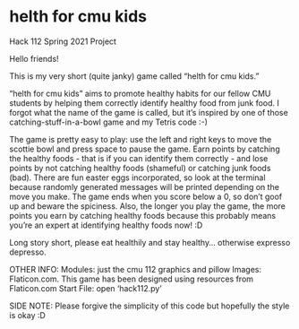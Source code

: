 # helth for cmu kids
Hack 112 Spring 2021 Project

Hello friends!

This is my very short (quite janky) game called “helth for cmu kids.”

“helth for cmu kids” aims to promote healthy habits for our fellow CMU students by helping them correctly identify healthy food from junk food. I forgot what the name of the game is called, but it’s inspired by one of those catching-stuff-in-a-bowl game and my Tetris code :-)

The game is pretty easy to play: use the left and right keys to move the scottie bowl and press space to pause the game. Earn points by catching the healthy foods - that is if you can identify them correctly - and lose points by not catching healthy foods (shameful) or catching junk foods (bad). There are fun easter eggs incorporated, so look at the terminal because randomly generated messages will be printed depending on the move you make. The game ends when you score below a 0, so don’t goof up and beware the spiciness. Also, the longer you play the game, the more points you earn by catching healthy foods because this probably means you’re an expert at identifying healthy foods now! :D 

Long story short, please eat healthily and stay healthy… otherwise expresso depresso.

OTHER INFO:
Modules: just the cmu 112 graphics and pillow
Images: Flaticon.com. This game has been designed using resources from Flaticon.com
Start File: open ‘hack112.py’

SIDE NOTE:
Please forgive the simplicity of this code but hopefully the style is okay :D
